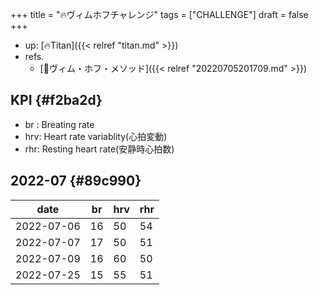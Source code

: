 +++
title = "🔥ヴィムホフチャレンジ"
tags = ["CHALLENGE"]
draft = false
+++

-   up: [🔥Titan]({{< relref "titan.md" >}})
-   refs.
    -   [📝ヴィム・ホフ・メソッド]({{< relref "20220705201709.md" >}})


## KPI {#f2ba2d}

-   br : Breating rate
-   hrv: Heart rate variablity(心拍変動)
-   rhr: Resting heart rate(安静時心拍数)


## 2022-07 {#89c990}

| date       | br | hrv | rhr |
|------------|----|-----|-----|
| 2022-07-06 | 16 | 50  | 54  |
| 2022-07-07 | 17 | 50  | 51  |
| 2022-07-09 | 16 | 60  | 50  |
| 2022-07-25 | 15 | 55  | 51  |
